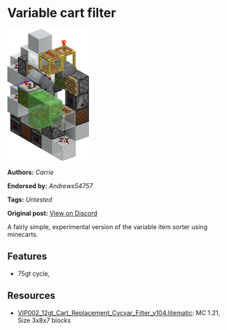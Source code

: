 # Variable cart filter
<img alt="area_render_101_.png" src="images/area_render_101_.png?raw=1" height="300px">

**Authors:** *Carrie*

**Endorsed by:** *Andrews54757*

**Tags:** *Untested*

**Original post:** [View on Discord](https://discord.com/channels/1375556143186837695/1388318335824953385)

A fairly simple, experimental version of the variable item sorter using minecarts.

## Features
- 75gt cycle,

## Resources
- [VIP002_12gt_Cart_Replacement_Cycvar_Filter_v104.litematic](attachments/VIP002_12gt_Cart_Replacement_Cycvar_Filter_v104.litematic): MC 1.21, Size 3x8x7 blocks
